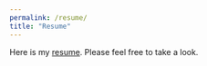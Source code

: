 ```yaml
---
permalink: /resume/
title: "Resume"
---
```


Here is my [resume](/files/Dennis_Hu_Resume_1101.pdf). Please feel free to take a look.



